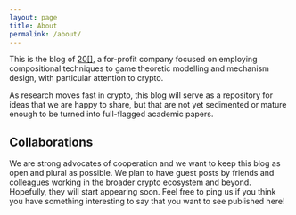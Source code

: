```yaml
---
layout: page
title: About
permalink: /about/
---
```


This is the blog of [20\[\]](https://20squares.xyz), a for-profit company focused on employing compositional techniques to game theoretic modelling and mechanism design, with particular attention to crypto.

As research moves fast in crypto, this blog will serve as a repository for ideas that we are happy to share, but that are not yet sedimented or mature enough to be turned into full-flagged academic papers.

## Collaborations

We are strong advocates of cooperation and we want to keep this blog as open and plural as possible. We plan to have guest posts by friends and colleagues working in the broader crypto ecosystem and beyond. Hopefully, they will start appearing soon. Feel free to ping us if you think you have something interesting to say that you want to see published here!

